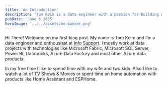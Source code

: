 ```yaml
---
title: 'An Introduction'
description: 'Tom Keim is a data engineer with a passion for building data systems that power data-driven decision making, using Microsoft Fabric, Python, Spark and more.'
pubDate: 'June 6 2025'
heroImage: '../../assets/me-banner.png'
---
```


Hi There! Welcome on my first blog post. My name is Tom Keim and I’m a data engineer and enthousiast at <a href="http://infosupport.com">Info Support</a>. I mostly work at data projects with technologies like Microsoft Fabric, Microsoft SQL Server, Power BI, Databricks, Azure Data Factory and most other Azure data products. 

In my free time I like to spend time with my wife and two kids. Also I like to watch a lot of TV Shows & Movies or spent time on home automation with products like Home Assistant and ESPHome.